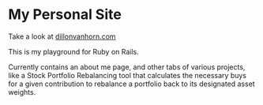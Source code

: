 # My Personal Site

Take a look at [dillonvanhorn.com](https://dillonvanhorn.com/)

This is my playground for Ruby on Rails.

Currently contains an about me page, and other tabs of various projects, like a Stock Portfolio Rebalancing tool that calculates the necessary buys for a given contribution to rebalance a portfolio back to its designated asset weights.
